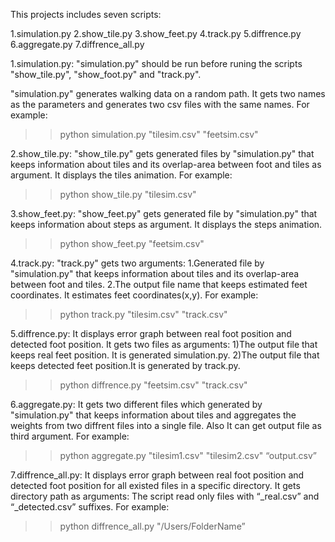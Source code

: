 This projects includes seven scripts:

1.simulation.py
2.show_tile.py
3.show_feet.py
4.track.py
5.diffrence.py
6.aggregate.py
7.diffrence_all.py

1.simulation.py:
"simulation.py" should be run before runing the scripts "show_tile.py",
"show_foot.py" and "track.py".

"simulation.py" generates walking data on a random path. 
It gets two names as the parameters and generates two csv files 
with the same names.
For example:
>>python simulation.py "tilesim.csv" "feetsim.csv"

2.show_tile.py:
"show_tile.py" gets generated files by "simulation.py" that keeps 
information about tiles and its overlap-area between foot and tiles as argument.
It displays the tiles animation.
For example:
>>python show_tile.py "tilesim.csv"

3.show_feet.py:
"show_feet.py" gets generated file by "simulation.py" that keeps 
information about steps as argument.
It displays the steps animation.
>>python show_feet.py "feetsim.csv"

4.track.py:
"track.py" gets two arguments:
1.Generated file by "simulation.py" that  keeps 
information about tiles and its overlap-area between foot and tiles.
2.The output file name that keeps estimated feet coordinates.
It estimates feet coordinates(x,y).
For example:
>>python track.py "tilesim.csv" "track.csv"

5.diffrence.py:
It displays error graph between real foot position and detected foot position.
It gets two files as arguments:
1)The output file that keeps real feet position. It is generated simulation.py.
2)The output file that keeps detected feet position.It is generated by track.py.
>>python diffrence.py "feetsim.csv" "track.csv"

6.aggregate.py:
It gets two different files which generated by "simulation.py" that keeps 
information about tiles and aggregates the weights from two diffrent files into a single file.
Also It can get output file as third argument.
For example:
>>python aggregate.py "tilesim1.csv" "tilesim2.csv" “output.csv”

7.diffrence_all.py:
It displays error graph between real foot position and detected foot position for
all existed files in a specific directory.
It gets directory path as arguments:
The script read only files with “_real.csv” and “_detected.csv” suffixes.
For example:
>>python diffrence_all.py "/Users/FolderName”

